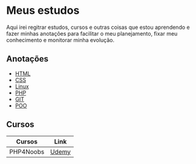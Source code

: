 # Meus estudos
Aqui irei regitrar estudos, cursos e outras coisas que estou aprendendo e fazer minhas anotações para facilitar o meu planejamento, fixar meu conhecimento e monitorar minha evolução.

## Anotações
- [HTML](anotacoes/html-tags.md)
- [CSS](anotacoes/css.md)
- [Linux](anotacoes/linux.md)
- [PHP](anotacoes/php.md)
- [GIT](anotacoes/git.md)
- [POO](anotacoes/poo.md)

## Cursos
| Cursos              | Link                                                                             |
|---------------------|----------------------------------------------------------------------------------|
|  PHP4Noobs          | [Udemy](https://www.udemy.com/course/php4noobs/learn/lecture/26203800#overview)  | 
